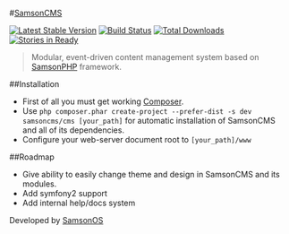 #[SamsonCMS](http://samsoncms.com)

[![Latest Stable Version](https://poser.pugx.org/samsoncms/cms/v/stable.svg)](https://packagist.org/packages/samsoncms/cms)
[![Build Status](https://scrutinizer-ci.com/g/samsoncms/cms/badges/build.png?b=master)](https://scrutinizer-ci.com/g/samsoncms/cms/build-status/master)
[![Total Downloads](https://poser.pugx.org/samsoncms/cms/downloads.svg)](https://packagist.org/packages/samsoncms/cms)
[![Stories in Ready](https://badge.waffle.io/samsoncms/cms.png?label=ready&title=Ready)](https://waffle.io/samsoncms/cms)

> Modular, event-driven content management system based on [SamsonPHP](http://samsonphp.com) framework.

##Installation 
* First of all you must get working [Composer](http://getcomposer.org).
* Use ```php composer.phar create-project --prefer-dist -s dev samsoncms/cms [your_path]``` for automatic installation of SamsonCMS and all of its dependencies.
* Configure your web-server document root to ```[your_path]/www``` 


##Roadmap
* Give ability to easily change theme and design in SamsonCMS and its modules.
* Add symfony2 support
* Add internal help/docs system

Developed by [SamsonOS](http://samsonos.com/)



